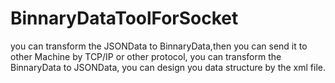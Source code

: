# BinnaryDataToolForSocket
you can transform the JSONData to BinnaryData,then you can send it to other Machine by TCP/IP or other protocol,
you can transform the BinnaryData to JSONData,
you can design you data structure by the xml file.
